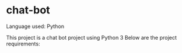 # chat-bot

Language used: Python

This project is a chat bot project using Python 3
Below are the project requirements:
 
